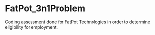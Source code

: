 FatPot_3n1Problem
=================
Coding assessment done for FatPot Technologies in 
order to determine eligibility for employment.
